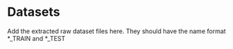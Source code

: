 # Datasets
Add the extracted raw dataset files here. They should have the name format *_TRAIN and *_TEST
